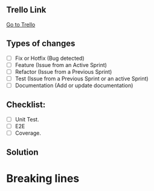 <!--- As a title use the format: [CODE] Jira Issue Title -->

## Trello Link
<!--- Trello link for an issue -->
[Go to Trello](https://trello.com/b/ADhdborK/pocketsafe)

## Types of changes
<!--- What types of changes does your code introduce? Put an `x` in all the boxes that apply: -->
- [ ] Fix or Hotfix (Bug detected)
- [ ] Feature (Issue from an Active Sprint)
- [ ] Refactor (Issue from a Previous Sprint)
- [ ] Test (Issue from a Previous Sprint or an active Sprint)
- [ ] Documentation (Add or update documentation)
## Checklist:
<!--- Go over all the following points, and put an `x` in all the boxes that apply. -->
<!--- If you're unsure about any of these, don't hesitate to ask. We're here to help! -->
- [ ] Unit Test.
- [ ] E2E
- [ ] Coverage.

<!--- Only apply if you need to explain details about your pull request -->
## Solution

<!--- Only apply if you need to explain details about breaching changes -->
# Breaking lines